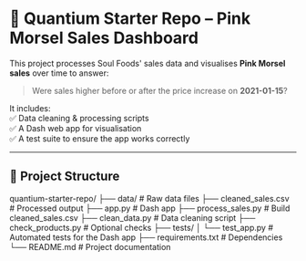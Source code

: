 # 🥧 Quantium Starter Repo – Pink Morsel Sales Dashboard

This project processes Soul Foods' sales data and visualises **Pink Morsel sales** over time to answer:  
> Were sales higher before or after the price increase on **2021-01-15**?

It includes:  
✅ Data cleaning & processing scripts  
✅ A Dash web app for visualisation  
✅ A test suite to ensure the app works correctly  

---

## 📂 Project Structure

quantium-starter-repo/
├── data/ # Raw data files
├── cleaned_sales.csv # Processed output
├── app.py # Dash app
├── process_sales.py # Build cleaned_sales.csv
├── clean_data.py # Data cleaning script
├── check_products.py # Optional checks
├── tests/
│ └── test_app.py # Automated tests for the Dash app
├── requirements.txt # Dependencies
└── README.md # Project documentation